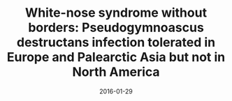 ---
title: "White-nose syndrome without borders: Pseudogymnoascus destructans infection tolerated in Europe and Palearctic Asia but not in North America"
collection: publications
permalink: /publications/2016-29-01-White-nose-syndrome-without-borders-Pseudogymnoascus-destructans-infection-tolerated-in-Europe-and-Palearctic-Asia-but-not-in-North-America
excerpt: 'We have reported White-nose syndrome in Asia and quantified fungal loads of bat wings using qPCR. Surprisingly loads we observed were higher than loads detected in American bats that have way way worse response to the infection.'
date: 2016-01-29
venue: 'Scientific Reports'
paperurl: 'http://doi.org/10.1038/srep19829'
citation: 'Zukal, J., Bandouchova, H., Brichta, J., Cmokova, A., Jaron, K.S., Kolarik, M., Kovacova, V., Kubátová, A., Nováková, A., Orlov, O. and Pikula, J., 2016. &quot;White-nose syndrome without borders: Pseudogymnoascus destructans infection tolerated in Europe and Palearctic Asia but not in North America.&quot; <i>Scientific reports</i>, 6.'
---
